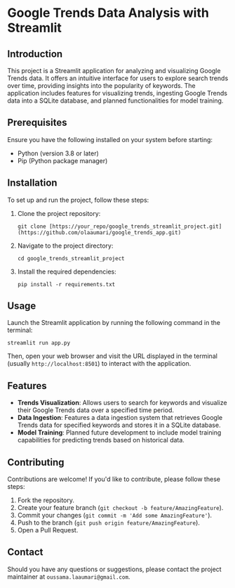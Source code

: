 
# Google Trends Data Analysis with Streamlit

## Introduction

This project is a Streamlit application for analyzing and visualizing Google Trends data. It offers an intuitive interface for users to explore search trends over time, providing insights into the popularity of keywords. The application includes features for visualizing trends, ingesting Google Trends data into a SQLite database, and planned functionalities for model training.

## Prerequisites

Ensure you have the following installed on your system before starting:

- Python (version 3.8 or later)
- Pip (Python package manager)

## Installation

To set up and run the project, follow these steps:

1. Clone the project repository:
   ```
   git clone [https://your_repo/google_trends_streamlit_project.git](https://github.com/olaaumari/google_trends_app.git)
   ```
2. Navigate to the project directory:
   ```
   cd google_trends_streamlit_project
   ```
3. Install the required dependencies:
   ```
   pip install -r requirements.txt
   ```

## Usage

Launch the Streamlit application by running the following command in the terminal:
```
streamlit run app.py
```
Then, open your web browser and visit the URL displayed in the terminal (usually `http://localhost:8501`) to interact with the application.

## Features

- **Trends Visualization**: Allows users to search for keywords and visualize their Google Trends data over a specified time period.
- **Data Ingestion**: Features a data ingestion system that retrieves Google Trends data for specified keywords and stores it in a SQLite database.
- **Model Training**: Planned future development to include model training capabilities for predicting trends based on historical data.

## Contributing

Contributions are welcome! If you'd like to contribute, please follow these steps:
1. Fork the repository.
2. Create your feature branch (`git checkout -b feature/AmazingFeature`).
3. Commit your changes (`git commit -m 'Add some AmazingFeature'`).
4. Push to the branch (`git push origin feature/AmazingFeature`).
5. Open a Pull Request.



## Contact

Should you have any questions or suggestions, please contact the project maintainer at `oussama.laaumari@gmail.com`.
